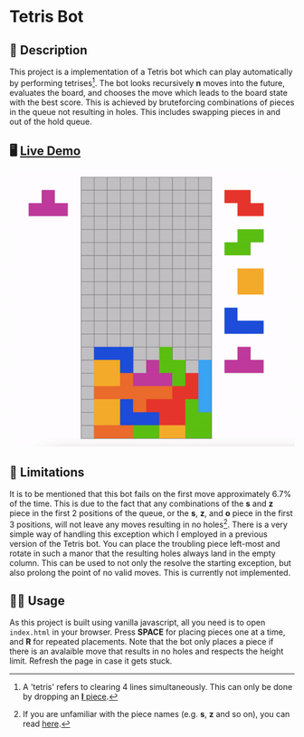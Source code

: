 # Tetris Bot
## 📝 Description
This project is a implementation of a Tetris bot which can play automatically by performing tetrises[^1]. The bot looks recursively **n** moves into the future, evaluates the board, and chooses the move which leads to the board state with the best score. This is achieved by bruteforcing combinations of pieces in the queue not resulting in holes. This includes swapping pieces in and out of the hold queue. 

[^1]: A 'tetris' refers to clearing 4 lines simultaneously. This can only be done by dropping an [**I** piece](https://tetris.fandom.com/wiki/I-Block). 

## 🖥 [Live Demo](https://hojmax.github.io/Tetris-Bot/)
![](/images/playing.gif)

## 🚧 Limitations
It is to be mentioned that this bot fails on the first move approximately 6.7% of the time. This is due to the fact that any combinations of the **s** and **z** piece in the first 2 positions of the queue, or the **s**, **z**, and **o** piece in the first 3 positions, will not leave any moves resulting in no holes[^2]. There is a very simple way of handling this exception which I employed in a previous version of the Tetris bot. You can place the troubling piece left-most and rotate in such a manor that the resulting holes always land in the empty column. This can be used to not only the resolve the starting exception, but also prolong the point of no valid moves. This is currently not implemented.

[^2]: If you are unfamiliar with the piece names (e.g. **s**, **z** and so on), you can read [here](https://en.wikipedia.org/wiki/Tetromino#One-sided_tetrominoes).
## 🏄‍♂️ Usage
As this project is built using vanilla javascript, all you need is to open `index.html` in your browser. Press **SPACE** for placing pieces one at a time, and **R** for repeated placements. Note that the bot only places a piece if there is an avalaible move that results in no holes and respects the height limit. Refresh the page in case it gets stuck.